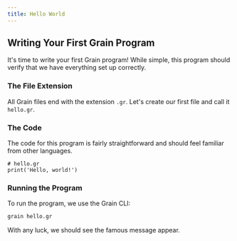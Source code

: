 ```yaml
---
title: Hello World
---
```



## Writing Your First Grain Program

It's time to write your first Grain program! While simple, this program should verify that we have everything set up correctly.

### The File Extension

All Grain files end with the extension `.gr`. Let's create our first file and call it `hello.gr`.

### The Code

The code for this program is fairly straightforward and should feel familiar from other languages.

```grain
# hello.gr
print('Hello, world!')
```

### Running the Program

To run the program, we use the Grain CLI:

```bash
grain hello.gr
```

With any luck, we should see the famous message appear.
